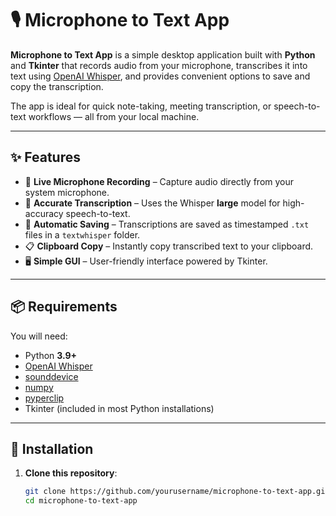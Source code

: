 # 🎙️ Microphone to Text App

**Microphone to Text App** is a simple desktop application built with **Python** and **Tkinter** that records audio from your microphone, transcribes it into text using [OpenAI Whisper](https://github.com/openai/whisper), and provides convenient options to save and copy the transcription.

The app is ideal for quick note-taking, meeting transcription, or speech-to-text workflows — all from your local machine.

---

## ✨ Features
- 🎤 **Live Microphone Recording** – Capture audio directly from your system microphone.
- 📝 **Accurate Transcription** – Uses the Whisper **large** model for high-accuracy speech-to-text.
- 💾 **Automatic Saving** – Transcriptions are saved as timestamped `.txt` files in a `textwhisper` folder.
- 📋 **Clipboard Copy** – Instantly copy transcribed text to your clipboard.
- 🖥 **Simple GUI** – User-friendly interface powered by Tkinter.

---

## 📦 Requirements

You will need:
- Python **3.9+**
- [OpenAI Whisper](https://github.com/openai/whisper)
- [sounddevice](https://pypi.org/project/sounddevice/)
- [numpy](https://numpy.org/)
- [pyperclip](https://pypi.org/project/pyperclip/)
- Tkinter (included in most Python installations)

---

## 🔧 Installation

1. **Clone this repository**:
   ```bash
   git clone https://github.com/yourusername/microphone-to-text-app.git
   cd microphone-to-text-app
